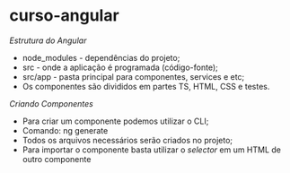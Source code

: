 # curso-angular

*Estrutura do Angular*
- node_modules - dependências do projeto;
- src - onde a aplicação é programada (código-fonte);
- src/app - pasta principal para componentes, services e etc;
- Os componentes são divididos em partes TS, HTML, CSS e testes.

*Criando Componentes*
- Para criar um componente podemos utilizar o CLI;
- Comando: ng generate <nome>
- Todos os arquivos necessários serão criados no projeto;
- Para importar o componente basta utilizar o *selector* em um HTML de outro componente

